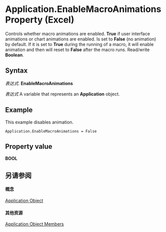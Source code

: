 
# Application.EnableMacroAnimations Property (Excel)

Controls whether macro animations are enabled.  **True** if user interface animations or chart animations are enabled. Is set to **False** (no animation) by default. If it is set to **True** during the running of a macro, it will enable animation and then will reset to **False** after the macro runs. Read/write **Boolean**.


## Syntax

 _表达式_. **EnableMacroAnimations**

 _表达式_ A variable that represents an **Application** object.


## Example

This example disables animation.


```
Application.EnableMacroAnimations = False
```


## Property value

 **BOOL**


## 另请参阅


#### 概念


[Application Object](19b73597-5cf9-4f56-8227-b5211f657f6f.md)
#### 其他资源


[Application Object Members](http://msdn.microsoft.com/library/4cb9ca42-8d07-cc9c-2d80-4eb9a5921e1e%28Office.15%29.aspx)